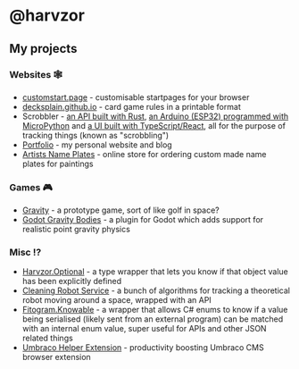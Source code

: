 # @harvzor

## My projects

### Websites 🕸️

- [customstart.page](https://github.com/custom-start-page/customstart.page) - customisable startpages for your browser
- [decksplain.github.io](https://decksplain.github.io/) - card game rules in a printable format
- Scrobbler - [an API built with Rust](https://github.com/Harvzor/scrobbler-server), [an Arduino (ESP32) programmed with MicroPython](https://github.com/Harvzor/scrobbler-arduino) and [a UI built with TypeScript/React](https://github.com/Harvzor/scrobbler-ui), all for the purpose of tracking things (known as "scrobbling")
- [Portfolio](https://github.com/Harvzor/portfolio) - my personal website and blog
- [Artists Name Plates](https://artistsnameplates.co.uk) - online store for ordering custom made name plates for paintings

### Games 🎮️

- [Gravity](https://github.com/harvzor/gravity-game) - a prototype game, sort of like golf in space?
- [Godot Gravity Bodies](https://github.com/Harvzor/godot-gravity-bodies) - a plugin for Godot which adds support for realistic point gravity physics

### Misc ⁉️

- [Harvzor.Optional](https://github.com/harvzor/harvzor-optional) -  a type wrapper that lets you know if that object value has been explicitly defined 
- [Cleaning Robot Service](https://github.com/harvzor/cleaning-robot-service) - a bunch of algorithms for tracking a theoretical robot moving around a space, wrapped with an API
- [Fitogram.Knowable](https://github.com/fitogram/Fitogram.Knowable) - a wrapper that allows C# enums to know if a value being serialised (likely sent from an external program) can be matched with an internal enum value, super useful for APIs and other JSON related things
- [Umbraco Helper Extension](https://github.com/Harvzor/Umbraco-Helper-Extension) - productivity boosting Umbraco CMS browser extension
